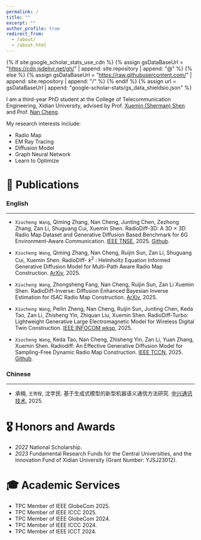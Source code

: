 ```yaml
---
permalink: /
title: ""
excerpt: ""
author_profile: true
redirect_from: 
  - /about/
  - /about.html
---
```


{% if site.google_scholar_stats_use_cdn %}
{% assign gsDataBaseUrl = "https://cdn.jsdelivr.net/gh/" | append: site.repository | append: "@" %}
{% else %}
{% assign gsDataBaseUrl = "https://raw.githubusercontent.com/" | append: site.repository | append: "/" %}
{% endif %}
{% assign url = gsDataBaseUrl | append: "google-scholar-stats/gs_data_shieldsio.json" %}

<span class='anchor' id='about-me'></span>

I am a third-year PhD student at the College of Telecommunication Engineering, Xidian University, advised by Prof. [Xuemin (Sherman) Shen](https://uwaterloo.ca/scholar/sshen) and Prof. [Nan Cheng](https://scholar.google.com/citations?user=Cxm51twAAAAJ&hl=en&oi=ao).

My research interests include:
- Radio Map
- EM Ray Tracing
- Diffusion Model
- Graph Neural Network
- Learn to Optimize


# 📝 Publications 
### English 
---
<div class='paper-box-text' markdown="1">

-	`Xiucheng Wang`, Qiming Zhang, Nan Cheng, Junting Chen, Zezhong Zhang, Zan Li, Shuguang Cui, Xuemin Shen. RadioDiff-3D: A 3D × 3D Radio Map Dataset and Generative Diffusion Based Benchmark for 6G Environment-Aware Communication. [IEEE TNSE](https://ieeexplore.ieee.org/document/11083758), 2025.
[Github](https://github.com/UNIC-Lab/UrbanRadio3D).

</div>

<div class='paper-box-text' markdown="1">

-	`Xiucheng Wang`, Qiming Zhang, Nan Cheng, Ruijin Sun, Zan Li, Shuguang Cui, Xuemin Shen. RadioDiff- $k^2$ : Helmholtz Equation Informed Generative Diffusion Model for Multi-Path Aware Radio Map Construction. [ArXiv](https://arxiv.org/pdf/2504.15623), 2025.

</div>

<div class='paper-box-text' markdown="1">

-	`Xiucheng Wang`, Zhongsheng Fang, Nan Cheng, Ruijin Sun, Zan Li Xuemin Shen. RadioDiff-Inverse: Diffusion Enhanced Bayesian Inverse Estimation for ISAC Radio Map Construction. [ArXiv](https://arxiv.org/abs/2504.14298), 2025.

</div>

<div class='paper-box-text' markdown="1">

-	`Xiucheng Wang`, Peilin Zheng, Nan Cheng, Ruijin Sun, Junting Chen, Keda Tao, Zan Li, Zhisheng Yin, Zhiquan Liu, Xuemin Shen. RadioDiff-Turbo: Lightweight Generative Large Electromagnetic Model for Wireless Digital Twin Construction. [IEEE INFOCOM wksp](https://ieeexplore.ieee.org/document/11083758), 2025.

</div>

<div class='paper-box-text' markdown="1">

-	`Xiucheng Wang`, Keda Tao, Nan Cheng, Zhisheng Yin, Zan Li, Yuan Zhang, Xuemin Shen. Radiodiff: An Effective Generative Diffusion Model for Sampling-Free Dynamic Radio Map Construction. [IEEE TCCN](https://ieeexplore.ieee.org/abstract/document/10764739), 2025.
[Github](https://github.com/UNIC-Lab/RadioDiff).

</div>

### Chinese 
---
<div class='paper-box-text' markdown="1">

-	承楠, `王秀程`, 沈学民. 基于生成式模型的新型机器语义通信方法研究. [中兴通讯技术](https://kns.cnki.net/kcms2/article/abstract?v=liLFU49ICVs8P0YCg2w_YZYYW9AEXmUawPZCsln3_jBxJ_F7Z8qybYc9D1dbo2zLGkfttc1sRl_jEQeU7G6MHEMJRjDwSwZugMWwQq-4rfMM1k9JmyIq3lXxzWKR4kN-obNssNzsVsZQhU9hOyIw5-xxync0r3R9vXPT9KoTZmOOk9Dy4dV3sQ==&uniplatform=NZKPT&language=CHS), 2025.

</div>


# 🎖 Honors and Awards
- *2022* National Scholarship. 
- *2023* Fundamental Research Funds for the Central Universities, and the Innovation Fund of Xidian University (Grant Number: YJSJ23012). 

# 🎓 Academic Services
- TPC Member of IEEE GlobeCom 2025.
- TPC Member of IEEE ICCC 2025.
- TPC Member of IEEE GlobeCom 2024.
- TPC Member of IEEE ICCC 2024.
- TPC Member of IEEE ICCT 2024.
